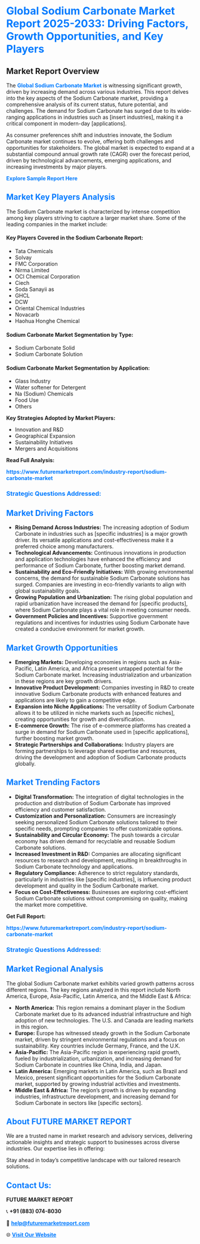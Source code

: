 <h1 style="color: #007BFF;">Global Sodium Carbonate Market Report 2025-2033: Driving Factors, Growth Opportunities, and Key Players</h1>

<section id="overview">
<h2>Market Report Overview</h2>
<p>The <a href="https://www.futuremarketreport.com/industry-report/sodium-carbonate-market" style="color: #007BFF; text-decoration: none;"><strong>Global Sodium Carbonate Market</strong></a> is witnessing significant growth, driven by increasing demand across various industries. This report delves into the key aspects of the Sodium Carbonate market, providing a comprehensive analysis of its current status, future potential, and challenges. The demand for Sodium Carbonate has surged due to its wide-ranging applications in industries such as [insert industries], making it a critical component in modern-day [applications].</p>
<p>As consumer preferences shift and industries innovate, the Sodium Carbonate market continues to evolve, offering both challenges and opportunities for stakeholders. The global market is expected to expand at a substantial compound annual growth rate (CAGR) over the forecast period, driven by technological advancements, emerging applications, and increasing investments by major players.</p>
</section>

<section id="overview">
<p><a href="https://www.futuremarketreport.com/request-sample/reportId=90423" style="color: #007BFF; text-decoration: none;"><strong>Explore Sample Report Here</strong></a></p>
</section>

<section id="key-players">
<h2 style="color: #007BFF;">Market Key Players Analysis</h2>
<p>The Sodium Carbonate market is characterized by intense competition among key players striving to capture a larger market share. Some of the leading companies in the market include:</p>
<h4>Key Players Covered in the Sodium Carbonate Report:</h4>
<ul><li>Tata Chemicals</li><li>Solvay</li><li>FMC Corporation</li><li>Nirma Limited</li><li>OCI Chemical Corporation</li><li>Ciech</li><li>Soda Sanayii as</li><li>GHCL</li><li>DCW</li><li>Oriental Chemical Industries</li><li>Novacarb</li><li>Haohua Honghe Chemical</li></ul>
<h4>Sodium Carbonate Market Segmentation by Type:</h4>
<ul><li>Sodium Carbonate Solid</li><li>Sodium Carbonate Solution</li></ul>

<h4>Sodium Carbonate Market Segmentation by Application:</h4>
<ul><li>Glass Industry</li><li>Water softener for Detergent</li><li>Na (Sodium) Chemicals</li><li>Food Use</li><li>Others</li></ul>
<p><strong>Key Strategies Adopted by Market Players:</strong></p>
<ul>
<li>Innovation and R&D</li>
<li>Geographical Expansion</li>
<li>Sustainability Initiatives</li>
<li>Mergers and Acquisitions</li>
</ul>
</section>

<section>
<p><strong>Read Full Analysis: </strong></p><a href="https://www.futuremarketreport.com/industry-report/sodium-carbonate-market" style="color: #007BFF; text-decoration: none;"><strong>https://www.futuremarketreport.com/industry-report/sodium-carbonate-market</strong></a>
<h3 style="color: #007BFF;">Strategic Questions Addressed:</h3>
</section>

<section id="driving-factors">
<h2 style="color: #007BFF;">Market Driving Factors</h2>
<ul>
<li><strong>Rising Demand Across Industries:</strong> The increasing adoption of Sodium Carbonate in industries such as [specific industries] is a major growth driver. Its versatile applications and cost-effectiveness make it a preferred choice among manufacturers.</li>
<li><strong>Technological Advancements:</strong> Continuous innovations in production and application technologies have enhanced the efficiency and performance of Sodium Carbonate, further boosting market demand.</li>
<li><strong>Sustainability and Eco-Friendly Initiatives:</strong> With growing environmental concerns, the demand for sustainable Sodium Carbonate solutions has surged. Companies are investing in eco-friendly variants to align with global sustainability goals.</li>
<li><strong>Growing Population and Urbanization:</strong> The rising global population and rapid urbanization have increased the demand for [specific products], where Sodium Carbonate plays a vital role in meeting consumer needs.</li>
<li><strong>Government Policies and Incentives:</strong> Supportive government regulations and incentives for industries using Sodium Carbonate have created a conducive environment for market growth.</li>
</ul>
</section>

<section id="growth-opportunities">
<h2 style="color: #007BFF;">Market Growth Opportunities</h2>
<ul>
<li><strong>Emerging Markets:</strong> Developing economies in regions such as Asia-Pacific, Latin America, and Africa present untapped potential for the Sodium Carbonate market. Increasing industrialization and urbanization in these regions are key growth drivers.</li>
<li><strong>Innovative Product Development:</strong> Companies investing in R&D to create innovative Sodium Carbonate products with enhanced features and applications are likely to gain a competitive edge.</li>
<li><strong>Expansion into Niche Applications:</strong> The versatility of Sodium Carbonate allows it to be utilized in niche markets such as [specific niches], creating opportunities for growth and diversification.</li>
<li><strong>E-commerce Growth:</strong> The rise of e-commerce platforms has created a surge in demand for Sodium Carbonate used in [specific applications], further boosting market growth.</li>
<li><strong>Strategic Partnerships and Collaborations:</strong> Industry players are forming partnerships to leverage shared expertise and resources, driving the development and adoption of Sodium Carbonate products globally.</li>
</ul>
</section>

<section id="trending-factors">
<h2 style="color: #007BFF;">Market Trending Factors</h2>
<ul>
<li><strong>Digital Transformation:</strong> The integration of digital technologies in the production and distribution of Sodium Carbonate has improved efficiency and customer satisfaction.</li>
<li><strong>Customization and Personalization:</strong> Consumers are increasingly seeking personalized Sodium Carbonate solutions tailored to their specific needs, prompting companies to offer customizable options.</li>
<li><strong>Sustainability and Circular Economy:</strong> The push towards a circular economy has driven demand for recyclable and reusable Sodium Carbonate solutions.</li>
<li><strong>Increased Investment in R&D:</strong> Companies are allocating significant resources to research and development, resulting in breakthroughs in Sodium Carbonate technology and applications.</li>
<li><strong>Regulatory Compliance:</strong> Adherence to strict regulatory standards, particularly in industries like [specific industries], is influencing product development and quality in the Sodium Carbonate market.</li>
<li><strong>Focus on Cost-Effectiveness:</strong> Businesses are exploring cost-efficient Sodium Carbonate solutions without compromising on quality, making the market more competitive.</li>
</ul>
</section>

<section>
<p><strong>Get Full Report: </strong></p><a href="https://www.futuremarketreport.com/industry-report/sodium-carbonate-market" style="color: #007BFF; text-decoration: none;"><strong>https://www.futuremarketreport.com/industry-report/sodium-carbonate-market</strong></a>
<h3 style="color: #007BFF;">Strategic Questions Addressed:</h3>
</section>


<section id="regional-analysis">
<h2 style="color: #007BFF;">Market Regional Analysis</h2>
<p>The global Sodium Carbonate market exhibits varied growth patterns across different regions. The key regions analyzed in this report include North America, Europe, Asia-Pacific, Latin America, and the Middle East & Africa:</p>
<ul>
<li><strong>North America:</strong> This region remains a dominant player in the Sodium Carbonate market due to its advanced industrial infrastructure and high adoption of new technologies. The U.S. and Canada are leading markets in this region.</li>
<li><strong>Europe:</strong> Europe has witnessed steady growth in the Sodium Carbonate market, driven by stringent environmental regulations and a focus on sustainability. Key countries include Germany, France, and the U.K.</li>
<li><strong>Asia-Pacific:</strong> The Asia-Pacific region is experiencing rapid growth, fueled by industrialization, urbanization, and increasing demand for Sodium Carbonate in countries like China, India, and Japan.</li>
<li><strong>Latin America:</strong> Emerging markets in Latin America, such as Brazil and Mexico, present significant opportunities for the Sodium Carbonate market, supported by growing industrial activities and investments.</li>
<li><strong>Middle East & Africa:</strong> The region’s growth is driven by expanding industries, infrastructure development, and increasing demand for Sodium Carbonate in sectors like [specific sectors].</li>
</ul>
</section>

<footer>
<h2 style="color: #007BFF;">About FUTURE MARKET REPORT</h2>
<p>We are a trusted name in market research and advisory services, delivering actionable insights and strategic support to businesses across diverse industries. Our expertise lies in offering:</p>

<p>Stay ahead in today’s competitive landscape with our tailored research solutions.</p>

<h2 style="color: #007BFF;">Contact Us:</h2>
<p><strong>FUTURE MARKET REPORT</strong></p>
<p>📞 <strong>+91 (883) 074-8030</strong></p>
<p>📧 <strong><a href="mailto:help@futuremarketreport.com" style="color: #007BFF;">help@futuremarketreport.com</a></strong></p>
<p>🌐 <strong><a href="https://www.futuremarketreport.com/" style="color: #007BFF;">Visit Our Website</a></strong></p>
</footer>